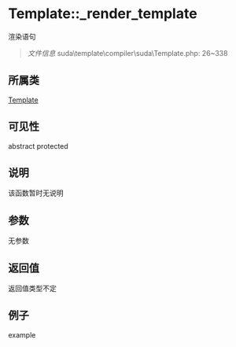 # Template::_render_template
渲染语句
> *文件信息* suda\template\compiler\suda\Template.php: 26~338
## 所属类 

[Template](../Template.md)

## 可见性

abstract  protected  
## 说明

该函数暂时无说明

## 参数

无参数

## 返回值
返回值类型不定

## 例子

example